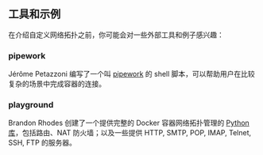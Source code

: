 ## 工具和示例
在介绍自定义网络拓扑之前，你可能会对一些外部工具和例子感兴趣：

### pipework
Jérôme Petazzoni 编写了一个叫 [pipework](https://github.com/jpetazzo/pipework) 的 shell 脚本，可以帮助用户在比较复杂的场景中完成容器的连接。

### playground
Brandon Rhodes 创建了一个提供完整的 Docker 容器网络拓扑管理的 [Python库](https://github.com/brandon-rhodes/fopnp/tree/m/playground)，包括路由、NAT 防火墙；以及一些提供 HTTP, SMTP, POP, IMAP, Telnet, SSH, FTP 的服务器。
